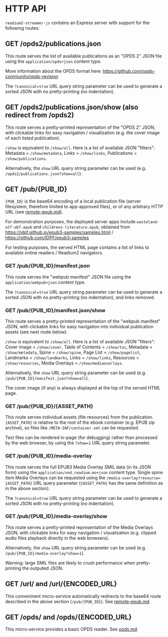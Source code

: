 # HTTP API

`readium2-streamer-js` contains an Express server with support for the following routes:

## GET /opds2/publications.json

This route serves the list of available publications as an "OPDS 2" JSON file using the `application/opds+json` content type.

More information about the OPDS format here: https://github.com/opds-community/opds-revision

The `?canonical=true` URL query string parameter can be used to generate a sorted JSON with no pretty-printing (no indentation).

## GET /opds2/publications.json/show (also redirect from /opds2)

This route serves a pretty-printed representation of the "OPDS 2" JSON, with clickable links for easy navigation / visualization (e.g. the cover image of each listed publication).

`/show` is equivalent to `/show/all`. Here is a list of available JSON "filters": Metadata = `/show/metadata`, Links = `/show/links`, Publications = `/show/publications`.

Alternatively, the `show` URL query string parameter can be used (e.g. `/opds2/publications.json?show=all`).

## GET /pub/{PUB_ID}

`{PUB_ID}` is the base64 encoding of a local publication file (server filesystem, therefore limited to app-approved files), or of any arbitrary HTTP URL (see [remote-epub.md](remote-epub.md)).

For demonstration purposes, the deployed server apps include `wasteland-otf-obf.epub` and `childrens-literature.epub`, obtained from https://idpf.github.io/epub3-samples/samples.html / https://github.com/IDPF/epub3-samples

For testing purposes, the served HTML page contains a list of links to available online readers / Readium2 navigators.

### GET /pub/{PUB_ID}/manifest.json

This route serves the "webpub manifest" JSON file using the `application/webpub+json` content type.

The `?canonical=true` URL query string parameter can be used to generate a sorted JSON with no pretty-printing (no indentation), and links removed.

### GET /pub/{PUB_ID}/manifest.json/show

This route serves a pretty-printed representation of the "webpub manifest" JSON, with clickable links for easy navigation into individual publication assets (see next route below).

`/show` is equivalent to `/show/all`. Here is a list of available JSON "filters": Cover image = `/show/cover`, Table of Contents = `/show/toc`, Metadata = `/show/metadata`, Spine = `/show/spine`, Page List = `/show/pagelist`, Landmarks = `/show/landmarks`, Links = `/show/links`, Resources = `/show/resources`, Media Overlays = `/show/mediaoverlays`.

Alternatively, the `show` URL query string parameter can be used (e.g. `/pub/{PUB_ID}/manifest.json?show=all`).

The cover image (if any) is always displayed at the top of the served HTML page.

### GET /pub/{PUB_ID}/{ASSET_PATH}

This route serves individual assets (file resources) from the publication. `{ASSET_PATH}` is relative to the root of the ebook container (e.g. EPUB zip archive), so files like `/META-INF/container.xml` can be requested.

Text files can be rendered in-page (for debugging) rather than processed by the web browser, by using the `?show=1` URL query string parameter.

### GET /pub/{PUB_ID}/media-overlay

This route serves the full EPUB3 Media Overlay SMIL data (in its JSON form) using the `application/vnd.readium.mo+json` content type. Single spine item Media Overlays can be requested using the `/media-overlay?resource={ASSET_PATH}` URL query parameter (`{ASSET_PATH}` has the same definition as in the above section).

The `?canonical=true` URL query string parameter can be used to generate a sorted JSON with no pretty-printing (no indentation).

### GET /pub/{PUB_ID}/media-overlay/show

This route serves a pretty-printed representation of the Media Overlays JSON, with clickable links for easy navigation / visualization (e.g. clipped audio files playback directly in the web browsers).

Alternatively, the `show` URL query string parameter can be used (e.g. `/pub/{PUB_ID}/media-overlay?show=1`).

Warning: large SMIL files are likely to crush performance when pretty-printing the outputed JSON.

## GET /url/ and /url/{ENCODED_URL}

This conveninent micro-service automatically redirects to the base64 route described in the above section (`/pub/{PUB_ID}`). See [remote-epub.md](remote-epub.md).

## GET /opds/ and /opds/{ENCODED_URL}

This micro-service provides a basic OPDS reader. See [opds.md](opds.md).
